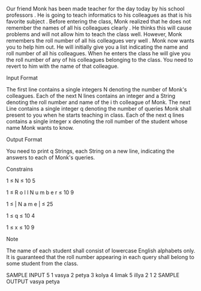 Our friend Monk has been made teacher for the day today by his school professors . He is going to teach informatics to his colleagues as that is his favorite subject . Before entering the class, Monk realized that he does not remember the names of all his colleagues clearly . He thinks this will cause problems and will not allow him to teach the class well. However, Monk remembers the roll number of all his colleagues very well . Monk now wants you to help him out. He will initially give you a list indicating the name and roll number of all his colleagues. When he enters the class he will give you the roll number of any of his colleagues belonging to the class. You need to revert to him with the name of that colleague.

Input Format

The first line contains a single integers N denoting the number of Monk's colleagues. Each of the next N lines contains an integer and a String denoting the roll number and name of the i th colleague of Monk. The next Line contains a single integer q denoting the number of queries Monk shall present to you when he starts teaching in class. Each of the next q lines contains a single integer x denoting the roll number of the student whose name Monk wants to know.

Output Format

You need to print q Strings, each String on a new line, indicating the answers to each of Monk's queries.

Constrains


1
≤
N
≤
10
5


1
≤
R
o
l
l
N
u
m
b
e
r
≤
10
9


1
≤
|
N
a
m
e
|
≤
25


1
≤
q
≤
10
4


1
≤
x
≤
10
9

Note

The name of each student shall consist of lowercase English alphabets only. It is guaranteed that the roll number appearing in each query shall belong to some student from the class.

SAMPLE INPUT 
5
1 vasya
2 petya
3 kolya
4 limak
5 illya
2
1
2
SAMPLE OUTPUT 
vasya
petya